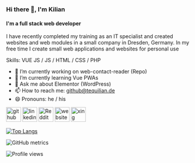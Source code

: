 ### Hi there 👋, I'm Kilian
#### I'm a full stack web developer
I have recently completed my training as an IT specialist and created websites and web modules in a small company in Dresden, Germany. In my free time I create small web applications and websites for personal use

Skills: VUE JS / JS / HTML / CSS / PHP

- 🔭 I’m currently working on web-contact-reader (Repo) 
- 🌱 I’m currently learning Vue PWAs 
- 💬 Ask me about Elementor (WordPress) 
- 📫 How to reach me: github@tequilian.de 
- 😄 Pronouns: he / his 


[<img src='https://cdn.jsdelivr.net/npm/simple-icons@3.0.1/icons/github.svg' alt='github' height='40'>](https://github.com/despokd)  [<img src='https://cdn.jsdelivr.net/npm/simple-icons@3.0.1/icons/linkedin.svg' alt='linkedin' height='40'>](https://www.linkedin.com/in/kilian-domaratius/)  [<img src='https://cdn.jsdelivr.net/npm/simple-icons@3.0.1/icons/reddit.svg' alt='Reddit' height='40'>](https://www.reddit.com/user/despokd)  [<img src='https://cdn.jsdelivr.net/npm/simple-icons@3.0.1/icons/icloud.svg' alt='website' height='40'>](https://tequilian.de)  [<img src='https://cdn.jsdelivr.net/npm/simple-icons@3.0.1/icons/xing.svg' alt='xing' height='40'>](https://www.xing.com/profile/Kilian_Domaratius)  

[![Top Langs](https://github-readme-stats.vercel.app/api/top-langs/?username=despokd)](https://github.com/anuraghazra/github-readme-stats)

![GitHub metrics](https://metrics.lecoq.io/despokd)  

![Profile views](https://gpvc.arturio.dev/despokd)  

